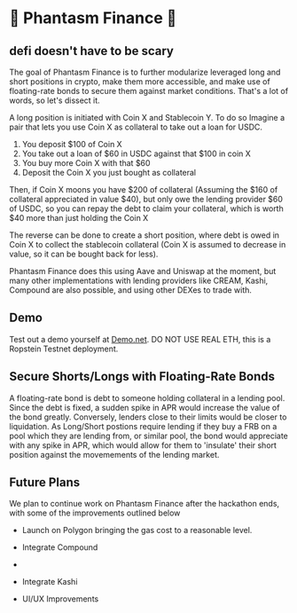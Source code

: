 # 👻 Phantasm Finance 👻
## defi doesn't have to be scary

The goal of Phantasm Finance is to further modularize leveraged long and short positions in crypto, make them more accessible, and make use of floating-rate bonds to secure them against market conditions. That's a lot of words, so let's dissect it.

A long position is initiated with Coin X and Stablecoin Y. To do so Imagine a pair that lets you use Coin X as collateral to take out a loan for USDC.

1. You deposit $100 of Coin X
2. You take out a loan of $60 in USDC against that $100 in coin X 
3. You buy more Coin X with that $60
4. Deposit the Coin X you just bought as collateral

Then, if Coin X moons you have $200 of collateral (Assuming the $160 of collateral appreciated in value $40), but only owe the lending provider $60 of USDC, so you can repay the debt to claim your collateral, which is worth $40 more than just holding the Coin X

The reverse can be done to create a short position, where debt is owed in Coin X to collect the stablecoin collateral (Coin X is assumed to decrease in value, so it can be bought back for less).

Phantasm Finance does this using Aave and Uniswap at the moment, but many other implementations with lending providers like CREAM, Kashi, Compound are also possible, and using other DEXes to trade with.

## Demo

Test out a demo yourself at [Demo.net](). DO NOT USE REAL ETH, this is a Ropstein Testnet deployment.

## Secure Shorts/Longs with Floating-Rate Bonds

A floating-rate bond is debt to someone holding collateral in a lending pool. Since the debt is fixed, a sudden spike in APR would increase the value of the bond greatly. Conversely, lenders close to their limits would be closer to liquidation. As Long/Short postions require lending if they buy a FRB on a pool which they are lending from, or similar pool, the bond would appreciate with any spike in APR, which would allow for them to 'insulate' their short position against the movemements of the lending market.

## Future Plans

We plan to continue work on Phantasm Finance after the hackathon ends, with some of the improvements outlined below 

- Launch on Polygon bringing the gas cost to a reasonable level. 

- Integrate Compound
- 
- Integrate Kashi

- UI/UX Improvements
